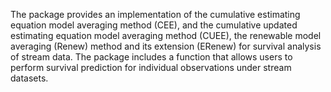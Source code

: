 The package provides an implementation of the cumulative estimating equation model averaging method (CEE), and the cumulative updated estimating equation model averaging method (CUEE), the renewable model averaging (Renew) method and its extension (ERenew) for survival analysis of stream data. The package includes a function that allows users to perform survival prediction for individual observations under stream datasets.
